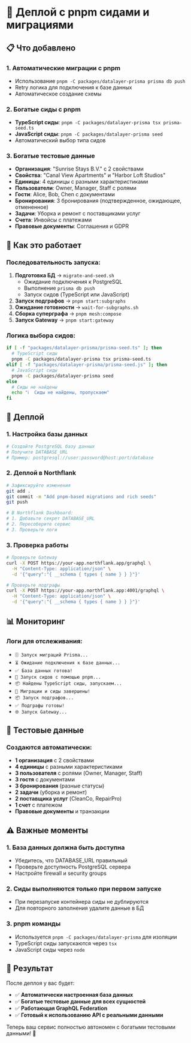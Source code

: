 # 🚀 Деплой с pnpm сидами и миграциями

## 📋 Что добавлено

### 1. **Автоматические миграции с pnpm**
- Использование `pnpm -C packages/datalayer-prisma prisma db push`
- Retry логика для подключения к базе данных
- Автоматическое создание схемы

### 2. **Богатые сиды с pnpm**
- **TypeScript сиды**: `pnpm -C packages/datalayer-prisma tsx prisma-seed.ts`
- **JavaScript сиды**: `pnpm -C packages/datalayer-prisma seed`
- Автоматический выбор типа сидов

### 3. **Богатые тестовые данные**
- **Организация**: "Sunrise Stays B.V." с 2 свойствами
- **Свойства**: "Canal View Apartments" и "Harbor Loft Studios"
- **Единицы**: 4 единицы с разными характеристиками
- **Пользователи**: Owner, Manager, Staff с ролями
- **Гости**: Alice, Bob, Chen с документами
- **Бронирования**: 3 бронирования (подтвержденное, ожидающее, отмененное)
- **Задачи**: Уборка и ремонт с поставщиками услуг
- **Счета**: Инвойсы с платежами
- **Правовые документы**: Соглашения и GDPR

## 🔧 Как это работает

### Последовательность запуска:
1. **Подготовка БД** → `migrate-and-seed.sh`
   - Ожидание подключения к PostgreSQL
   - Выполнение `prisma db push`
   - Запуск сидов (TypeScript или JavaScript)
2. **Запуск подграфов** → `pnpm start:subgraphs`
3. **Ожидание готовности** → `wait-for-subgraphs.sh`
4. **Сборка суперграфа** → `pnpm mesh:compose`
5. **Запуск Gateway** → `pnpm start:gateway`

### Логика выбора сидов:
```bash
if [ -f "packages/datalayer-prisma/prisma-seed.ts" ]; then
  # TypeScript сиды
  pnpm -C packages/datalayer-prisma tsx prisma-seed.ts
elif [ -f "packages/datalayer-prisma/prisma-seed.js" ]; then
  # JavaScript сиды
  pnpm -C packages/datalayer-prisma seed
else
  # Сиды не найдены
  echo "ℹ️  Сиды не найдены, пропускаем"
fi
```

## 🚀 Деплой

### 1. **Настройка базы данных**
```bash
# Создайте PostgreSQL базу данных
# Получите DATABASE_URL
# Пример: postgresql://user:password@host:port/database
```

### 2. **Деплой в Northflank**
```bash
# Зафиксируйте изменения
git add .
git commit -m "Add pnpm-based migrations and rich seeds"
git push

# В Northflank Dashboard:
# 1. Добавьте секрет DATABASE_URL
# 2. Пересоберите сервис
# 3. Проверьте логи
```

### 3. **Проверка работы**
```bash
# Проверьте Gateway
curl -X POST https://your-app.northflank.app/graphql \
  -H "Content-Type: application/json" \
  -d '{"query":"{ __schema { types { name } } }"}'

# Проверьте подграфы
curl -X POST https://your-app.northflank.app:4001/graphql \
  -H "Content-Type: application/json" \
  -d '{"query":"{ __schema { types { name } } }"}'
```

## 📊 Мониторинг

### Логи для отслеживания:
- `🗄️ Запуск миграций Prisma...`
- `⏳ Ожидание подключения к базе данных...`
- `✅ База данных готова!`
- `🌱 Запуск сидов с помощью pnpm...`
- `📦 Найдены TypeScript сиды, запускаем...`
- `🎉 Миграции и сиды завершены!`
- `📦 Запуск подграфов...`
- `✅ Подграфы готовы!`
- `🌐 Запуск Gateway...`

## 🎯 Тестовые данные

### Создаются автоматически:
- **1 организация** с 2 свойствами
- **4 единицы** с разными характеристиками
- **3 пользователя** с ролями (Owner, Manager, Staff)
- **3 гостя** с документами
- **3 бронирования** (разные статусы)
- **2 задачи** (уборка и ремонт)
- **2 поставщика услуг** (CleanCo, RepairPro)
- **1 счет** с платежом
- **Правовые документы** и транзакции

## ⚠️ Важные моменты

### 1. **База данных должна быть доступна**
- Убедитесь, что DATABASE_URL правильный
- Проверьте доступность PostgreSQL сервера
- Настройте firewall и security groups

### 2. **Сиды выполняются только при первом запуске**
- При перезапуске контейнера сиды не дублируются
- Для повторного заполнения удалите данные в БД

### 3. **pnpm команды**
- Используется `pnpm -C packages/datalayer-prisma` для изоляции
- TypeScript сиды запускаются через `tsx`
- JavaScript сиды через `node`

## 🎉 Результат

После деплоя у вас будет:
- ✅ **Автоматически настроенная база данных**
- ✅ **Богатые тестовые данные для всех сущностей**
- ✅ **Работающая GraphQL Federation**
- ✅ **Готовый к использованию API с реальными данными**

Теперь ваш сервис полностью автономен с богатыми тестовыми данными! 🚀

